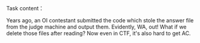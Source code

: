 Task content：

Years ago, an OI contestant submitted the code which stole the answer file from the judge machine and output them. Evidently, WA, out! What if we delete those files after reading? Now even in CTF, it's also hard to get AC.
